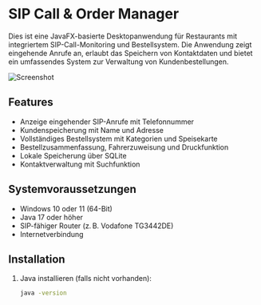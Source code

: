# SIP Call & Order Manager

Dies ist eine JavaFX-basierte Desktopanwendung für Restaurants mit integriertem SIP-Call-Monitoring und Bestellsystem. Die Anwendung zeigt eingehende Anrufe an, erlaubt das Speichern von Kontaktdaten und bietet ein umfassendes System zur Verwaltung von Kundenbestellungen.

![Screenshot](https://github.com/user-attachments/assets/e76ac3fc-d28a-48d9-ab72-8e7d4f68b488)


## Features

- Anzeige eingehender SIP-Anrufe mit Telefonnummer
- Kundenspeicherung mit Name und Adresse
- Vollständiges Bestellsystem mit Kategorien und Speisekarte
- Bestellzusammenfassung, Fahrerzuweisung und Druckfunktion
- Lokale Speicherung über SQLite
- Kontaktverwaltung mit Suchfunktion

## Systemvoraussetzungen

- Windows 10 oder 11 (64-Bit)
- Java 17 oder höher
- SIP-fähiger Router (z. B. Vodafone TG3442DE)
- Internetverbindung

## Installation

1. Java installieren (falls nicht vorhanden):
   ```bash
   java -version
